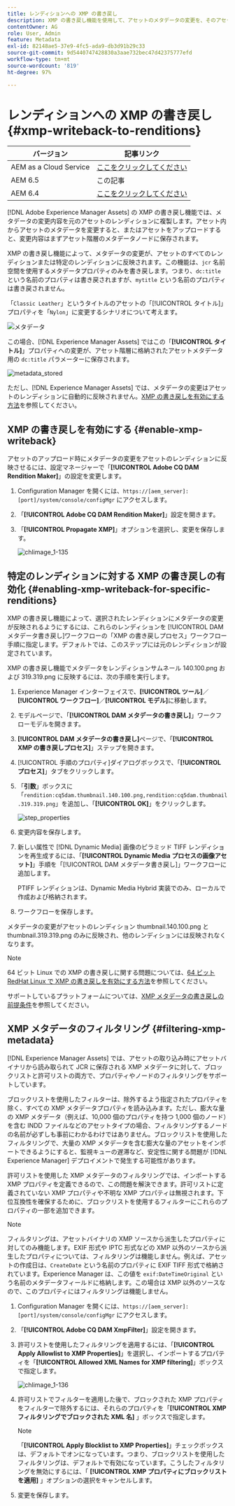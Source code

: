 ```yaml
---
title: レンディションへの XMP の書き戻し
description: XMP の書き戻し機能を使用して、アセットのメタデータの変更を、そのアセットのすべてのレンディションまたは特定のレンディションに反映させる方法を学習します。
contentOwner: AG
role: User, Admin
feature: Metadata
exl-id: 82148ae5-37e9-4fc5-ada9-db3d91b29c33
source-git-commit: 9d5440747428830a3aae732bec47d42375777efd
workflow-type: tm+mt
source-wordcount: '819'
ht-degree: 97%

---
```


# レンディションへの XMP の書き戻し {#xmp-writeback-to-renditions}

| バージョン | 記事リンク |
| -------- | ---------------------------- |
| AEM as a Cloud Service | [ここをクリックしてください](https://experienceleague.adobe.com/docs/experience-manager-cloud-service/content/assets/admin/xmp-metadata.html?lang=en) |
| AEM 6.5 | この記事 |
| AEM 6.4 | [ここをクリックしてください](https://experienceleague.adobe.com/docs/experience-manager-64/assets/administer/xmp-writeback.html?lang=en) |

[!DNL Adobe Experience Manager Assets] の XMP の書き戻し機能では、メタデータの変更内容を元のアセットのレンディションに複製します。アセット内からアセットのメタデータを変更すると、またはアセットをアップロードすると、変更内容はまずアセット階層のメタデータノードに保存されます。

XMP の書き戻し機能によって、メタデータの変更が、アセットのすべてのレンディションまたは特定のレンディションに反映されます。この機能は、`jcr` 名前空間を使用するメタデータプロパティのみを書き戻します。つまり、`dc:title` という名前のプロパティは書き戻されますが、`mytitle` という名前のプロパティは書き戻されません。

「`Classic Leather`」というタイトルのアセットの「[!UICONTROL タイトル]」プロパティを「`Nylon`」に変更するシナリオについて考えます。

![メタデータ](assets/metadata.png)

この場合、[!DNL Experience Manager Assets] ではこの「**[!UICONTROL タイトル]**」プロパティへの変更が、アセット階層に格納されたアセットメタデータ用の `dc:title` パラメーターに保存されます。

![metadata_stored](assets/metadata_stored.png)

ただし、[!DNL Experience Manager Assets] では、メタデータの変更はアセットのレンディションに自動的に反映されません。[XMP の書き戻しを有効にする方法](#enable-xmp-writeback)を参照してください。

## XMP の書き戻しを有効にする {#enable-xmp-writeback}

アセットのアップロード時にメタデータの変更をアセットのレンディションに反映させるには、設定マネージャーで「**[!UICONTROL Adobe CQ DAM Rendition Maker]**」の設定を変更します。

1. Configuration Manager を開くには、`https://[aem_server]:[port]/system/console/configMgr` にアクセスします。
1. 「**[!UICONTROL Adobe CQ DAM Rendition Maker]**」設定を開きます。
1. 「**[!UICONTROL Propagate XMP]**」オプションを選択し、変更を保存します。

   ![chlimage_1-135](assets/chlimage_1-346.png)

## 特定のレンディションに対する XMP の書き戻しの有効化 {#enabling-xmp-writeback-for-specific-renditions}

XMP の書き戻し機能によって、選択されたレンディションにメタデータの変更が反映されるようにするには、これらのレンディションを [!UICONTROL DAM メタデータ書き戻し]ワークフローの「XMP の書き戻しプロセス」ワークフロー手順に指定します。デフォルトでは、このステップには元のレンディションが設定されています。

XMP の書き戻し機能でメタデータをレンディションサムネール 140.100.png および 319.319.png に反映するには、次の手順を実行します。

1. Experience Manager インターフェイスで、**[!UICONTROL ツール]**／**[!UICONTROL ワークフロー]**／**[!UICONTROL モデル]**&#x200B;に移動します。
1. モデルページで、「**[!UICONTROL DAM メタデータの書き戻し]**」ワークフローモデルを開きます。
1. **[!UICONTROL DAM メタデータの書き戻し]**&#x200B;ページで、「**[!UICONTROL XMP の書き戻しプロセス]**」ステップを開きます。
1. [!UICONTROL 手順のプロパティ]ダイアログボックスで、「**[!UICONTROL プロセス]**」タブをクリックします。
1. 「**引数**」ボックスに「`rendition:cq5dam.thumbnail.140.100.png,rendition:cq5dam.thumbnail.319.319.png`」を追加し、「**[!UICONTROL OK]**」をクリックします。

   ![step_properties](assets/step_properties.png)

1. 変更内容を保存します。
1. 新しい属性で [!DNL Dynamic Media] 画像のピラミッド TIFF レンディションを再生成するには、「**[!UICONTROL Dynamic Media プロセスの画像アセット]**」手順を「[!UICONTROL DAM メタデータ書き戻し]」ワークフローに追加します。

   PTIFF レンディションは、Dynamic Media Hybrid 実装でのみ、ローカルで作成および格納されます。

1. ワークフローを保存します。

メタデータの変更がアセットのレンディション thumbnail.140.100.png と thumbnail.319.319.png のみに反映され、他のレンディションには反映されなくなります。

>[!NOTE]
>
>64 ビット Linux での XMP の書き戻しに関する問題については、[64 ビット RedHat Linux で XMP の書き戻しを有効にする方法](https://helpx.adobe.com/jp/experience-manager/kb/enable-xmp-write-back-64-bit-redhat.html)を参照してください。
>
>サポートしているプラットフォームについては、[XMP メタデータの書き戻しの前提条件](/help/sites-deploying/technical-requirements.md#requirements-for-aem-assets-xmp-metadata-write-back)を参照してください。

## XMP メタデータのフィルタリング {#filtering-xmp-metadata}

[!DNL Experience Manager Assets] では、アセットの取り込み時にアセットバイナリから読み取られて JCR に保存される XMP メタデータに対して、ブロックリストと許可リストの両方で、プロパティやノードのフィルタリングをサポートしています。

ブロックリストを使用したフィルターは、除外するよう指定されたプロパティを除く、すべての XMP メタデータプロパティを読み込みます。ただし、膨大な量の XMP メタデータ（例えば、10,000 個のプロパティを持つ 1,000 個のノード）を含む INDD ファイルなどのアセットタイプの場合、フィルタリングするノードの名前が必ずしも事前にわかるわけではありません。ブロックリストを使用したフィルタリングで、大量の XMP メタデータを含む膨大な量のアセットをインポートできるようにすると、監視キューの遅滞など、安定性に関する問題が [!DNL Experience Manager] デプロイメントで発生する可能性があります。

許可リストを使用した XMP メタデータのフィルタリングでは、インポートする XMP プロパティを定義できるので、この問題を解決できます。許可リストに定義されていない XMP プロパティや不明な XMP プロパティは無視されます。下位互換性を確保するために、ブロックリストを使用するフィルターにこれらのプロパティの一部を追加できます。

>[!NOTE]
>
>フィルタリングは、アセットバイナリの XMP ソースから派生したプロパティに対してのみ機能します。EXIF 形式や IPTC 形式などの XMP 以外のソースから派生したプロパティについては、フィルタリングは機能しません。例えば、アセットの作成日は、`CreateDate` という名前のプロパティに EXIF TIFF 形式で格納されています。Experience Manager は、この値を `exif:DateTimeOriginal` という名前のメタデータフィールドに格納します。この場合は XMP 以外のソースなので、このプロパティにはフィルタリングは機能しません。

1. Configuration Manager を開くには、`https://[aem_server]:[port]/system/console/configMgr` にアクセスします。
1. 「**[!UICONTROL Adobe CQ DAM XmpFilter]**」設定を開きます。
1. 許可リストを使用したフィルタリングを適用するには、「**[!UICONTROL Apply Allowlist to XMP Properties]**」を選択し、インポートするプロパティを「**[!UICONTROL Allowed XML Names for XMP filtering]**」ボックスで指定します。

   ![chlimage_1-136](assets/chlimage_1-347.png)

1. 許可リストでフィルターを適用した後で、ブロックされた XMP プロパティをフィルターで除外するには、それらのプロパティを「**[!UICONTROL XMP フィルタリングでブロックされた XML 名]** 」ボックスで指定します。

   >[!NOTE]
   >
   >「**[!UICONTROL Apply Blocklist to XMP Properties]**」チェックボックスは、デフォルトでオンになっています。つまり、ブロックリストを使用したフィルタリングは、デフォルトで有効になっています。こうしたフィルタリングを無効にするには、「 **[!UICONTROL XMP プロパティにブロックリストを適用]** 」オプションの選択をキャンセルします。

1. 変更を保存します。
